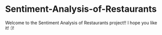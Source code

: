 # Sentiment-Analysis-of-Restaurants
Welcome to the Sentiment Analysis of Restaurants project!!
I hope you like it! :)!
